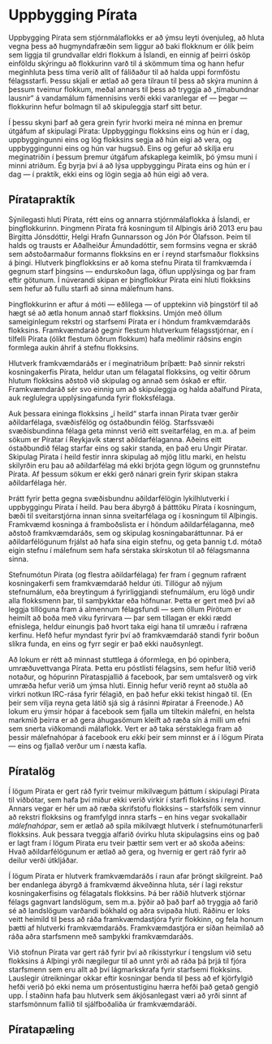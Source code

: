 # Uppbygging Pírata

Uppbygging Pírata sem stjórnmálaflokks er að ýmsu leyti óvenjuleg, að hluta
vegna þess að hugmyndafræðin sem liggur að baki flokknum er ólík þeim sem liggja
til grundvallar eldri flokkum á Íslandi, en einnig af þeirri ósköp einföldu
skýringu að flokkurinn varð til á skömmum tíma og hann hefur meginhluta þess
tíma verið allt of fáliðaður til að halda uppi formföstu félagsstarfi. Þessu
skjali er ætlað að gera tilraun til þess að skýra muninn á þessum tveimur
flokkum, meðal annars til þess að tryggja að „tímabundnar lausnir“ á vandamálum
fámennisins verði ekki varanlegar ef — þegar — flokkurinn hefur bolmagn til að
skipuleggja starf sitt betur.

Í þessu skyni þarf að gera grein fyrir hvorki meira né minna en þremur útgáfum
af skipulagi Pírata: Uppbyggingu flokksins eins og hún er í dag, uppbyggingunni
eins og lög flokksins segja að hún eigi að vera, og uppbyggingunni eins og hún
var hugsuð. Eins og gefur að skilja eru meginatriðin í þessum þremur útgáfum
afskaplega keimlík, þó ýmsu muni í minni atriðum. Ég byrja því á að lýsa
uppbyggingu Pírata eins og hún er í dag — í praktík, ekki eins og lögin segja að
hún eigi að vera.

## Píratapraktík

Sýnilegasti hluti Pírata, rétt eins og annarra stjórnmálaflokka á Íslandi, er
þingflokkurinn. Þingmenn Pírata frá kosningum til Alþingis árið 2013 eru þau
Birgitta Jónsdóttir, Helgi Hrafn Gunnarsson og Jón Þór Ólafsson. Þeim til halds
og trausts er Aðalheiður Ámundadóttir, sem formsins vegna er skráð sem
aðstoðarmaður formanns flokksins en er í reynd starfsmaður flokksins á
þingi. Hlutverk þingflokksins er að koma stefnu Pírata til framkvæmda í gegnum
starf þingsins — endurskoðun laga, öflun upplýsinga og þar fram eftir
götunum. Í núverandi skipan er þingflokkur Pírata eini hluti flokksins sem hefur
að fullu starfi að sinna málefnum hans.

Þingflokkurinn er aftur á móti — eðlilega — of upptekinn við þingstörf til að
hægt sé að ætla honum annað starf flokksins. Umjón með öllum sameiginlegum
rekstri og starfsemi Pírata er í höndum framkvæmdaráðs flokksins. Framkvæmdaráð
gegnir flestum hlutverkum félagsstjórnar, en í tilfelli Pírata (ólíkt flestum
öðrum flokkum) hafa meðlimir ráðsins engin formlega aukin áhrif á stefnu
flokksins.

Hlutverk framkvæmdaráðs er í meginatriðum þríþætt: Það sinnir rekstri
kosningakerfis Pírata, heldur utan um félagatal flokksins, og veitir öðrum hlutum
flokksins aðstoð við skipulag og annað sem óskað er eftir. Framkvæmdaráð sér svo
einnig um að skipuleggja og halda aðalfund Pírata, auk reglulegra
upplýsingafunda fyrir flokksfélaga.

Auk þessara eininga flokksins „í heild“ starfa innan Pírata tvær gerðir
aðildarfélaga, svæðisfélög og óstaðbundin félög. Starfssvæði svæðisbundinna
félaga geta minnst verið eitt sveitarfélag, en m.a. af þeim sökum er Píratar í
Reykjavík stærst aðildarfélaganna. Aðeins eitt óstaðbundið félag starfar eins og
sakir standa, en það eru Ungir Píratar. Skipulag Pírata í heild festir innra
skipulag að mjög litlu marki, en helstu skilyrðin eru þau að aðildarfélag má
ekki brjóta gegn lögum og grunnstefnu Pírata. Af þessum sökum er ekki gerð
nánari grein fyrir skipan stakra aðildarfélaga hér.

Þrátt fyrir þetta gegna svæðisbundnu aðildarfélögin lykilhlutverki í uppbyggingu
Pírata í heild. Þau bera ábyrgð á þátttöku Pírata í kosningum, bæði til
sveitarstjórna innan sinna sveitarfélaga og í kosningum til Alþingis. Framkvæmd
kosninga á framboðslista er í höndum aðildarfélaganna, með aðstoð
framkvæmdaráðs, sem og skipulag kosningabaráttunnar. Þá er aðildarfélögunum
frjálst að hafa sína eigin stefnu, og geta þannig t.d. mótað eigin stefnu í
málefnum sem hafa sérstaka skírskotun til að félagsmanna sinna.

Stefnumótun Pírata (og flestra aðildarfélaga) fer fram í gegnum rafrænt
kosningakerfi sem framkvæmdaráð heldur úti. Tillögur að nýjum stefnumálum, eða
breytingum á fyrirliggjandi stefnumálum, eru lögð undir alla flokksmenn þar, til
samþykktar eða höfnunar. Þetta er gert með því að leggja tillöguna fram á
almennum félagsfundi — sem öllum Pírötum er heimilt að boða með viku fyrirvara —
þar sem tillagan er ekki rædd efnislega, heldur einungis það hvort taka eigi
hana til umræðu í rafræna kerfinu. Hefð hefur myndast fyrir því að framkvæmdaráð
standi fyrir boðun slíkra funda, en eins og fyrr segir er það ekki
nauðsynlegt.

Að lokum er rétt að minnast stuttlega á óformlega, en þó opinbera,
umræðuvettvanga Pírata. Þetta eru póstlisti félagsins, sem hefur lítið verið
notaður, og hópurinn Pírataspjallið á facebook, þar sem umtalsverð og virk
umræða hefur verið um ýmsa hluti. Einnig hefur verið reynt að stuðla að virkri
notkun IRC-rása fyrir félagið, en það hefur ekki tekist hingað til. (En þeir sem
vilja reyna geta látið sjá sig á rásinni #piratar á Freenode.) Að lokum eru
ýmsir hópar á facebook sem fjalla um tiltekin málefni, en helsta markmið þeirra
er að gera áhugasömum kleift að ræða sín á milli um efni sem snerta viðkomandi
málaflokk. Vert er að taka sérstaklega fram að þessir málefnahópar á facebook
eru _ekki_ þeir sem minnst er á í lögum Pírata — eins og fjallað verður um í
næsta kafla.

## Píratalög

Í lögum Pírata er gert ráð fyrir tveimur mikilvægum þáttum í skipulagi Pírata
til viðbótar, sem hafa því miður ekki verið virkir í starfi flokksins í
reynd. Annars vegar er hér um að ræða skrifstofu flokksins – starfsfólk sem
vinnur að rekstri flokksins og framfylgd innra starfs – en hins vegar
svokallaðir _málefnahópar_, sem er ætlað að spila mikilvægt hlutverk í
stefnumótunarferli flokksins. Auk þessara tveggja alfarið óvirku hluta
skipulagsins eins og það er lagt fram í lögum Pirata eru tveir þættir sem vert
er að skoða aðeins: Hvað aðildarfélögunum er ætlað að gera, og hvernig er gert
ráð fyrir að deilur verði útkljáðar.

Í lögum Pírata er hlutverk framkvæmdaráðs í raun afar þröngt skilgreint. Það ber
endanlega ábyrgð á framkvæmd ákveðinna hluta, sér í lagi rekstur
kosningakerfisins og félagatals flokksins. Þá ber ráðið hlutverk stjórnar félags
gagnvart landslögum, sem m.a. þýðir að það þarf að tryggja að farið sé að
landslögum varðandi bókhald og aðra svipaða hluti. Ráðinu er loks veitt heimild
til þess að ráða framkvæmdastjóra fyrir flokkinn, og fela honum þætti af
hlutverki framkvæmdaráðs. Framkvæmdastjóra er síðan heimilað að ráða aðra
starfsmenn með samþykki framkvæmdaráðs.

Við stofnun Pírata var gert ráð fyrir því að ríkisstyrkur í tengslum við setu
flokksins á Alþingi yrði nægilegur til að unnt yrði að ráða þá þrjá til fjóra
starfsmenn sem eru allt að því lágmarkskrafa fyrir starfsemi
flokksins. Lauslegir útreikningar okkar eftir kosningar benda til þess að ef
kjörfylgið hefði verið þó ekki nema um prósentustiginu hærra hefði það getað
gengið upp. Í staðinn hafa þau hlutverk sem ákjósanlegast væri að yrði sinnt af
starfsmönnum fallið til sjálfboðaliða úr framkvæmdaráði.

## Píratapæling
